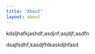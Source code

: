 ```yaml
---
title: "About"
layout: about
---
```



kdsljhafkjashdf;asdjnf;asjdjf;asdfn


dsajfsdhf;kasdjfhlkaskdjhfasd